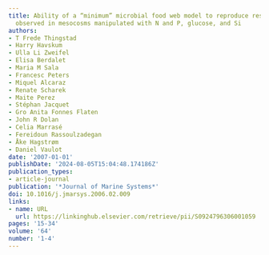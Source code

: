 ```yaml
---
title: Ability of a “minimum” microbial food web model to reproduce response patterns
  observed in mesocosms manipulated with N and P, glucose, and Si
authors:
- T Frede Thingstad
- Harry Havskum
- Ulla Li Zweifel
- Elisa Berdalet
- Maria M Sala
- Francesc Peters
- Miquel Alcaraz
- Renate Scharek
- Maite Perez
- Stéphan Jacquet
- Gro Anita Fonnes Flaten
- John R Dolan
- Celia Marrasé
- Fereidoun Rassoulzadegan
- Åke Hagstrøm
- Daniel Vaulot
date: '2007-01-01'
publishDate: '2024-08-05T15:04:48.174186Z'
publication_types:
- article-journal
publication: '*Journal of Marine Systems*'
doi: 10.1016/j.jmarsys.2006.02.009
links:
- name: URL
  url: https://linkinghub.elsevier.com/retrieve/pii/S0924796306001059
pages: '15-34'
volume: '64'
number: '1-4'
---
```

